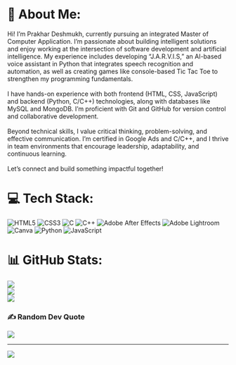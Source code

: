 # 💫 About Me:
Hi! I’m Prakhar Deshmukh, currently pursuing an integrated Master of Computer Application. I’m passionate about building intelligent solutions and enjoy working at the intersection of software development and artificial intelligence. My experience includes developing “J.A.R.V.I.S,” an AI-based voice assistant in Python that integrates speech recognition and automation, as well as creating games like console-based Tic Tac Toe to strengthen my programming fundamentals.<br><br>I have hands-on experience with both frontend (HTML, CSS, JavaScript) and backend (Python, C/C++) technologies, along with databases like MySQL and MongoDB. I’m proficient with Git and GitHub for version control and collaborative development.<br><br>Beyond technical skills, I value critical thinking, problem-solving, and effective communication. I’m certified in Google Ads and C/C++, and I thrive in team environments that encourage leadership, adaptability, and continuous learning.<br><br>Let’s connect and build something impactful together!


# 💻 Tech Stack:
![HTML5](https://img.shields.io/badge/html5-%23E34F26.svg?style=for-the-badge&logo=html5&logoColor=white) ![CSS3](https://img.shields.io/badge/css3-%231572B6.svg?style=for-the-badge&logo=css3&logoColor=white) ![C](https://img.shields.io/badge/c-%2300599C.svg?style=for-the-badge&logo=c&logoColor=white) ![C++](https://img.shields.io/badge/c++-%2300599C.svg?style=for-the-badge&logo=c%2B%2B&logoColor=white) ![Adobe After Effects](https://img.shields.io/badge/Adobe%20After%20Effects-9999FF.svg?style=for-the-badge&logo=Adobe%20After%20Effects&logoColor=white) ![Adobe Lightroom](https://img.shields.io/badge/Adobe%20Lightroom-31A8FF.svg?style=for-the-badge&logo=Adobe%20Lightroom&logoColor=white) ![Canva](https://img.shields.io/badge/Canva-%2300C4CC.svg?style=for-the-badge&logo=Canva&logoColor=white) ![Python](https://img.shields.io/badge/python-3670A0?style=for-the-badge&logo=python&logoColor=ffdd54) ![JavaScript](https://img.shields.io/badge/javascript-%23323330.svg?style=for-the-badge&logo=javascript&logoColor=%23F7DF1E)
# 📊 GitHub Stats:
![](https://github-readme-stats.vercel.app/api?username=prakhar2003deshmukh&theme=dark&hide_border=false&include_all_commits=false&count_private=false)<br/>
![](https://nirzak-streak-stats.vercel.app/?user=prakhar2003deshmukh&theme=dark&hide_border=false)<br/>
![](https://github-readme-stats.vercel.app/api/top-langs/?username=prakhar2003deshmukh&theme=dark&hide_border=false&include_all_commits=false&count_private=false&layout=compact)

### ✍️ Random Dev Quote
![](https://quotes-github-readme.vercel.app/api?type=horizontal&theme=radical)

---
[![](https://visitcount.itsvg.in/api?id=prakhar2003deshmukh&icon=0&color=8)](https://visitcount.itsvg.in)

<!-- Proudly created with GPRM ( https://gprm.itsvg.in ) -->
